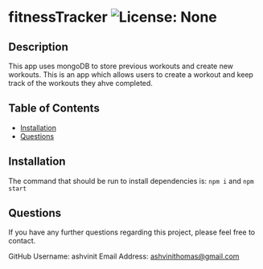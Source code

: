 
# fitnessTracker ![License: None](https://img.shields.io/static/v1?label=License&message=None&color=ff69b4)


## Description

This app uses mongoDB to store previous workouts and create new workouts. This is an app which allows users to create a workout and keep track of the workouts they ahve completed. 


## Table of Contents

* [Installation](#installation)
* [Questions](#questions)


## Installation

The command that should be run to install dependencies is: 
`npm i` and `npm start`

## Questions

If you have any further questions regarding this project, please feel free to contact.

GitHub Username: ashvinit
Email Address: ashvinithomas@gmail.com



